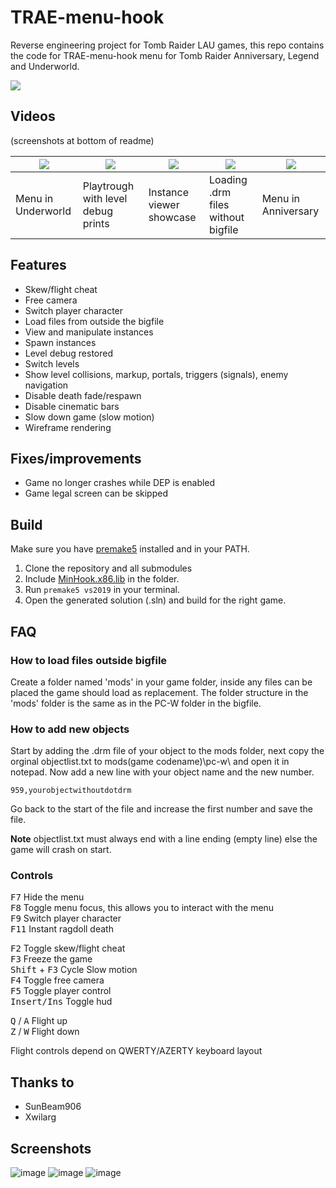 # TRAE-menu-hook

Reverse engineering project for Tomb Raider LAU games, this repo contains the code for TRAE-menu-hook menu for Tomb Raider Anniversary, Legend and Underworld.

[![](https://github.com/TheIndra55/TRAE-menu-hook/actions/workflows/build.yml/badge.svg)](https://github.com/TheIndra55/TRAE-menu-hook/actions/workflows/build.yml)

## Videos

(screenshots at bottom of readme)

| [![](https://i.imgur.com/RMnCPck.png)](https://www.youtube.com/watch?v=orv2mYjBNhM) | [![](https://i.imgur.com/qgDQuio.png)](https://www.youtube.com/watch?v=k1FIa8Pel3E&t) | [![](https://i.imgur.com/cJe3pYa.png)](https://www.youtube.com/watch?v=RwU80Pj0PR8) | [![](https://i.imgur.com/MEPYZBD.png)](https://www.youtube.com/watch?v=BfUCcC6z1jo) | [![](https://i.imgur.com/8HvLmPG.png)](https://www.youtube.com/watch?v=JvH0RPbaUI0) |
|----|----|----|----|----|
| Menu in Underworld | Playtrough with level debug prints | Instance viewer showcase | Loading .drm files without bigfile | Menu in Anniversary |

## Features

* Skew/flight cheat
* Free camera
* Switch player character
* Load files from outside the bigfile
* View and manipulate instances
* Spawn instances
* Level debug restored
* Switch levels
* Show level collisions, markup, portals, triggers (signals), enemy navigation
* Disable death fade/respawn
* Disable cinematic bars
* Slow down game (slow motion)
* Wireframe rendering

## Fixes/improvements

* Game no longer crashes while DEP is enabled
* Game legal screen can be skipped

## Build

Make sure you have [premake5](https://premake.github.io/) installed and in your PATH.

1. Clone the repository and all submodules
2. Include [MinHook.x86.lib](https://github.com/TsudaKageyu/minhook/releases) in the folder.
3. Run `premake5 vs2019` in your terminal.
4. Open the generated solution (.sln) and build for the right game.

## FAQ

### How to load files outside bigfile

Create a folder named 'mods' in your game folder, inside any files can be placed the game should load as replacement. The folder structure in the 'mods' folder is the same as in the PC-W folder in the bigfile.

### How to add new objects

Start by adding the .drm file of your object to the mods folder, next copy the orginal objectlist.txt to mods\(game codename)\pc-w\ and open it in notepad.
Now add a new line with your object name and the new number.
```
959,yourobjectwithoutdotdrm
```

Go back to the start of the file and increase the first number and save the file.

**Note** objectlist.txt must always end with a line ending (empty line) else the game will crash on start.

### Controls

<kbd>F7</kbd> Hide the menu \
<kbd>F8</kbd> Toggle menu focus, this allows you to interact with the menu \
<kbd>F9</kbd> Switch player character \
<kbd>F11</kbd> Instant ragdoll death

<kbd>F2</kbd> Toggle skew/flight cheat \
<kbd>F3</kbd> Freeze the game \
<kbd>Shift</kbd> + <kbd>F3</kbd> Cycle Slow motion \
<kbd>F4</kbd> Toggle free camera \
<kbd>F5</kbd> Toggle player control \
<kbd>Insert/Ins</kbd> Toggle hud

<kbd>Q</kbd> \/ <kbd>A</kbd> Flight up \
<kbd>Z</kbd> \/ <kbd>W</kbd> Flight down

Flight controls depend on QWERTY/AZERTY keyboard layout

## Thanks to

* SunBeam906
* Xwilarg

## Screenshots

![image](https://user-images.githubusercontent.com/15322107/111395421-1e496700-86bd-11eb-997b-b73f2a3ec244.png)
![image](https://user-images.githubusercontent.com/15322107/113633351-19992280-966d-11eb-9924-27cb87a3830f.png)
![image](https://user-images.githubusercontent.com/15322107/112666334-5ccce780-8e5c-11eb-8592-4ccc47627dba.png)
